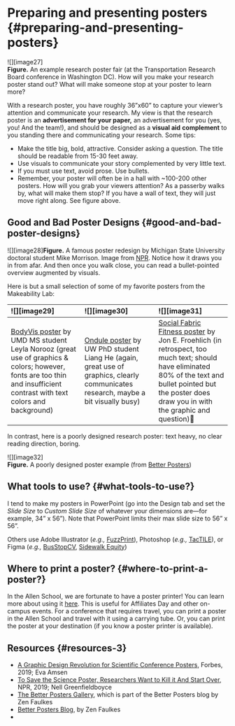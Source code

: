 # **Preparing and presenting posters** {#preparing-and-presenting-posters}

![][image27]  
**Figure.** An example research poster fair (at the Transportation Research Board conference in Washington DC). How will you make your research poster stand out? What will make someone stop at your poster to learn more?

With a research poster, you have roughly 36”x60” to capture your viewer’s attention and communicate your research. My view is that the research poster is an **advertisement for your paper,** an advertisement for you (yes, you\! And the team\!), and should be designed as a **visual aid** **complement** to you standing there and communicating your research. Some tips:

* Make the title big, bold, attractive. Consider asking a question. The title should be readable from 15-30 feet away.  
* Use visuals to communicate your story complemented by very little text.  
* If you must use text, avoid prose. Use bullets.  
* Remember, your poster will often be in a hall with \~100-200 other posters. How will you grab your viewers attention? As a passerby walks by, what will make them stop? If you have a wall of text, they will just move right along. See figure above.

## **Good and Bad Poster Designs** {#good-and-bad-poster-designs}

![][image28]**Figure.** A famous poster redesign by Michigan State University doctoral student Mike Morrison. Image from [NPR](https://www.npr.org/sections/health-shots/2019/06/11/729314248/to-save-the-science-poster-researchers-want-to-kill-it-and-start-over?t=1575482924723). Notice how it draws you in from afar. And then once you walk close, you can read a bullet-pointed overview augmented by visuals.

Here is but a small selection of some of my favorite posters from the Makeability Lab:

| ![][image29] | ![][image30] | ![][image31] |
| :---- | :---- | :---- |
| [BodyVis poster](https://www.dropbox.com/scl/fi/ahbbp4mo486b0iev6f9kj/2013-Norooz-BodyVis-SilverSpringMiniMakerFaire-Poster.pdf?rlkey=bfca3l28lq0ecsoe0eap8aiur&dl=0) by UMD MS student Leyla Norooz (great use of graphics & colors; however, fonts are too thin and insufficient contrast with text colors and background) | [Ondule poster](https://www.dropbox.com/scl/fi/yguays7swyal27jap340u/2017-Liang-UIST-Ondule_Poster.pdf?rlkey=a8073fd8goqu3a9kuzijp2zmk&dl=0) by UW PhD student Liang He (again, great use of graphics, clearly communicates research, maybe a bit visually busy) | [Social Fabric Fitness poster](https://www.dropbox.com/scl/fi/vgb57rian7lmase6b4q2t/2014-Mauriello-CHI-SocialFabricFitness-Poster.pdf?rlkey=l5bjia4x9x83dyn3px1c0pkgs&dl=0) by Jon E. Froehlich (in retrospect, too much text; should have eliminated 80% of the text and bullet pointed but the poster does draw you in with the graphic and question) |

In contrast, here is a poorly designed research poster: text heavy, no clear reading direction, boring.

![][image32]  
**Figure.** A poorly designed poster example (from [Better Posters](http://betterposters.blogspot.com/))

## **What tools to use?** {#what-tools-to-use?}

I tend to make my posters in PowerPoint (go into the Design tab and set the *Slide Size* to *Custom Slide Size* of whatever your dimensions are—for example, 34” x 56”). Note that PowerPoint limits their max slide size to 56” x 56”.

Others use Adobe Illustrator (*e.g.,* [FuzzPrint](https://www.dropbox.com/scl/fi/jqepwf96yk5z0xms2x3fj/2017-Liang-CSE599-FuzzPrint-Poster.ai?rlkey=z5vqjet479z6iivku2adft5xt&dl=0)), Photoshop (*e.g.,* [TacTILE](https://www.dropbox.com/scl/fi/jt74y0ayxuj9w94venkff/2017-Liang-ASSETS-TacTile-Poster.psd?rlkey=5dyzfjcef5wfsbl0v3jnuttkz&dl=0)), or Figma (*e.g.,* [BusStopCV](https://www.figma.com/design/8H1qbX1DjwG9vmL0yT5RST/Streetscape-CV---Figures?node-id=262-309), [Sidewalk Equity](https://www.figma.com/design/i2oFnuVE4wEdDfEwQbwil2/PacTransPoster?node-id=49-1125))

## **Where to print a poster?** {#where-to-print-a-poster?}

In the Allen School, we are fortunate to have a poster printer\! You can learn more about using it [here](https://www.cs.washington.edu/lab/printing/poster-printer). This is useful for Affiliates Day and other on-campus events. For a conference that requires travel, you can print a poster in the Allen School and travel with it using a carrying tube. Or, you can print the poster at your destination (if you know a poster printer is available).

## **Resources** {#resources-3}

* [A Graphic Design Revolution for Scientific Conference Posters](https://www.forbes.com/sites/evaamsen/2019/06/18/a-graphic-design-revolution-for-scientific-conference-posters/?sh=4f755492297c), Forbes, 2019; Eva Amsen  
* [To Save the Science Poster, Researchers Want to Kill it And Start Over](https://www.npr.org/sections/health-shots/2019/06/11/729314248/to-save-the-science-poster-researchers-want-to-kill-it-and-start-over?t=1575482924723), NPR, 2019; Nell Greenfieldboyce  
* [The Better Posters Gallery](https://sites.google.com/view/postergallery), which is part of the Better Posters blog by Zen Faulkes  
* [Better Posters Blog](https://betterposters.blogspot.com/), by Zen Faulkes  
*